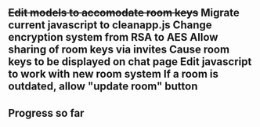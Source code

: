 ~~Edit models to accomodate room keys~~
Migrate current javascript to cleanapp.js
Change encryption system from RSA to AES
Allow sharing of room keys via invites
Cause room keys to be displayed on chat page
Edit javascript to work with new room system
If a room is outdated, allow "update room" button
--------
Progress so far
--------